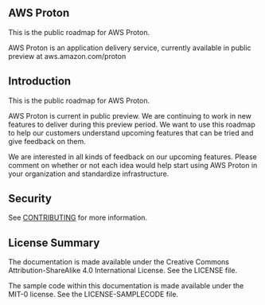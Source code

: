 ## AWS Proton

This is the public roadmap for AWS Proton.

AWS Proton is an application delivery service, currently available in public preview at aws.amazon.com/proton


## Introduction

This is the public roadmap for AWS Proton.

AWS Proton is current in public preview. We are continuing to work in new features to deliver during this preview period. We want to use this roadmap to help our customers understand upcoming features that can be tried and give feedback on them.

We are interested in all kinds of feedback on our upcoming features. Please comment on whether or not each idea would help start using AWS Proton in your organization and standardize infrastructure.


## Security

See [CONTRIBUTING](CONTRIBUTING.md#security-issue-notifications) for more information.

## License Summary

The documentation is made available under the Creative Commons Attribution-ShareAlike 4.0 International License. See the LICENSE file.

The sample code within this documentation is made available under the MIT-0 license. See the LICENSE-SAMPLECODE file.
